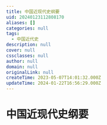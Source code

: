 ```yaml
---
title: 中国近现代史纲要
uid: 20240123112808170
aliases: []
categories: null
tags:
  - 中国近代史
description: null
cover: null
cssclasses: null
author: null
domain: null
originalLink: null
createTime: 2023-05-07T14:01:32.000Z
updateTime: 2024-01-22T16:56:29.000Z
---
```


# 中国近现代史纲要

